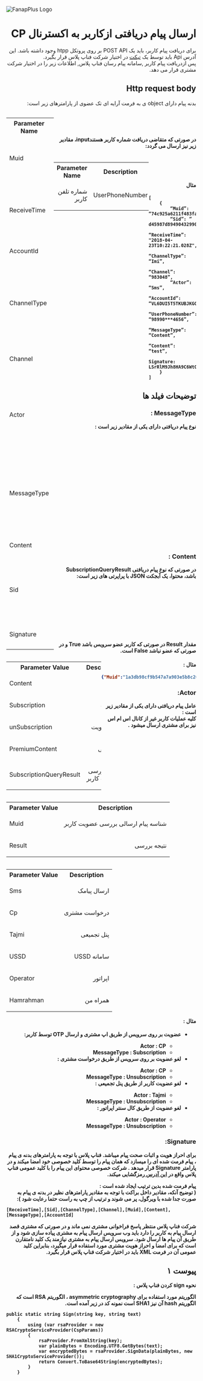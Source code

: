 

  ![FanapPlus Logo](https://user-images.githubusercontent.com/32090767/46914639-244b3300-cfad-11e8-95ca-8e574ceb31fb.png)



<h1 lang="fa" dir="rtl" align="right">ارسال پیام دریافتی ازکاربر به اکسترنال CP</h1>
<p lang="fa" dir="rtl" align="right">برای دریافت پیام کاربر، باید یک POST API بر روی پروتکل htpp وجود داشته باشد. این آدرس Api باید توسط یک <a href="https://ticket.fanap.plus/portal">تیکت</a> در اختیار شرکت فناپ پلاس قرار بگیرد.<br/>
پس ازدریافت پیام کاربر  ,سامانه پیام رسان فناپ پلاس, اطلاعات زیر را در اختیار  شرکت مشتری قرار می دهد.</p>

<h2 lang="fa" dir="rtl" align="right">Http request body</h2>
<p lang="fa" dir="rtl" align="right">بدنه پیام دارای object ی به فرمت آرایه ای تک عضوی از پارامترهای زیر است:</p>
<div style="width: 50%">
<table align="left" style="max-width:50%">  
<tr>
<th>Parameter Name</th><th>Description</th></tr>  
<tr>
<td>Muid</td>
<td><p lang="fa" dir="rtl" align="right">شناسه منحصر به فردی که توسط پیام رسان فناپ پلاس به پیام اختصاص داده شده است</td>
</tr>
<tr>
<td>ReceiveTime</td>
<td><p lang="fa" dir="rtl" align="right">زمان دریافت پیام توسط سامانه؛
 <br/><a href="https://ticket.fanap.plus/portal">Iso 8601</a>؛ universal time به فرمت:  
 <br/> "yyyy-MM-ddTHH:mm:ss.fffZ"</td>
</tr> 
<tr>
<td>AccountId</td>
<td><p lang="fa" dir="rtl" align="right">شناسه کاربر</td>
</tr>
<tr>
<td>ChannelType</td>
<td><p lang="fa" dir="rtl" align="right">درگاهی که پیام کاربر از آن دریافت شده است، شامل مقادیر:
<br/>Pardis،
<br/> Imi،
<br/> Mtn،
<br/> Rightel،
<br/> Magfa
<br/>است.
</td>
</tr>
	<tr>
<td>Channel</td>
<td><p lang="fa" dir="rtl" align="right">سرشماره ای که پیام کاربر از آن دریافت شده است.</td>
<tr>
</tr>
<tr>
<td>Actor</td>
<td><p lang="fa" dir="rtl" align="right">عامل پیام دریافتی که دارای مقادیر:<br/>Sms،
<br/>Cp،
<br/>Tajmi،
<br/>Ussd،
<br/>Operator،
<br/>Hamrahman
<br/>است.
</td>
</tr>
<tr>  
<td>MessageType</td>
<td><p lang="fa" dir="rtl" align="right">نوع پیام دریافتی که دارای مقادیر:<br/>Content،<br/>Subscription،<br/>Unsubscription،<br/>PremiumContent،<br/>SubscriptionQueryResult<br/>است.</td>  
</tr>
<tr>  
<td>Content</td>
<td><p lang="fa" dir="rtl" align="right">متن پیام ارسال شده توسط کاربر</td>    
</tr>
<tr>  
<td>Sid</td> 
<td><p lang="fa" dir="rtl" align="right">شناسه منحصر به فرد مشتری که توسط شرکت فناپ پلاس در اختیار مشتری قرار گرفته و به منظور شناسایی مشتری از آن استفاده میکند.</td>   
</tr>
<tr>  
<td>Signature</td>
<td><p lang="fa" dir="rtl" align="right">پیام امضا شده توسط شرکت فناپ پلاس</td>
</tr>
</table>
</div>

<br/><br/>
<p lang="fa" dir="rtl" align="right"><br/><b>در صورتی که متقاضی دریافت شماره کاربر هستندinput،  مقادیر زیر نیز ارسال می گردد:</p>
<table align="left" style="width:50%">  
<tr>
<th>Parameter Name</th><th>Description</th></tr>  
<tr>
<td><p lang="fa" dir="rtl" align="right">شماره تلفن کاربر</td>
<td>UserPhoneNumber</td>
</tr>
</table>


<h4 lang="fa" dir="rtl" align="right"><br/><br/><br/><br/>مثال</h4>

```
[
	{
		“Muid”: “74c925a6211f483fafb29650feb821c7”,
		“Sid”: ” d45987d89490432990f4af64ee2c3cd6”,
		“ReceiveTime”: "2018-04-23T10:22:21.028Z",
		“ChannelType”: “Imi”,
		“Channel”: “983048”,
		“Actor”: “Sms”,
		“AccountId”: “VL6DUI5T5TKUBJKGOSOB47P7XOUQ”,
		“UserPhoneNumber”: “98990***4656”,
		“MessageType”: “Content”,
		“Content”: “test”,
		Signature: LSrRlM9Jh8HA9C6WtOZHXiRd4jt24vpALJr4FFvhda4TA2A4MO+xYtm93bxUcI3LANHDd5fMs2ruRUqAadBxpDWRG+AVOLDR8uQHOyRNszvUYKdoDnnahRx6f3GI0abx6Lw1xUxzSUTr1Dk6PywllkVL2pmbaM6mL5PR+tBO2Ps=
	}
]
```
<h2 lang="fa" dir="rtl" align="right">توضیحات فیلد ها</h2>
<h3 lang="fa" dir="rtl" align="right">MessageType : </h3>
<p lang="fa" dir="rtl" align="right">نوع پیام دریافتی دارای یکی از مقادیر زیر است :</p>

<div style="width: 50%">
<table align="left" style="width:100%">  
<tr>
<th>Parameter Value</th><th>Description</th></tr>  
<tr>
<td>Content</td>
<td><p lang="fa" dir="rtl" align="right">عادی</td>
</tr>
<tr>
<td>Subscription</td>
<td><p lang="fa" dir="rtl" align="right">عضویت</td>
</tr>
<tr>
<td>unSubscription</td>
<td><p lang="fa" dir="rtl" align="right">لغو عضویت</td>
</tr>
<tr>
<td>PremiumContent</td>
<td><p lang="fa" dir="rtl" align="right">پیام پولی</td>
</tr>
<tr>
<td>SubscriptionQueryResult</td>
<td><p lang="fa" dir="rtl" align="right">پاسخ بررسی عضویت کاربر</td>
</tr>
</table>
</div>
<br>
<br>
<br>
<br>
<br>
<br>
<br>
<br>
<br>
<br>
<br>
<br>
<br>
<br>
<br>
<br>
<br>

<h3 lang="fa" dir="rtl" align="right">Content : </h3>
<p lang="fa" dir="rtl" align="right"> در صورتی که نوع پیام دریافتی SubscriptionQueryResult باشد، محتوا، یک آبجکت JSON با پراپرتی های زیر است:</p>

<table align="left" style="width:100%">  
<tr>
<th>Parameter Value</th><th>Description</th></tr>  
<tr>
<td>Muid</td>
<td><p lang="fa" dir="rtl" align="right">شناسه پیام ارسالی بررسی عضویت کاربر</td>
</tr>
<tr>
<td>Result</td>
<td><p lang="fa" dir="rtl" align="right">نتیجه بررسی</td>
</tr>
</table>
<br>
<br>
<br>
<br>
<br>
<br><br><br>
<p lang="fa" dir="rtl" align="right">مقدار Result در صورتی که کاربر عضو سرویس باشد True و در صورتی که عضو نباشد False است.</p>
<h4 lang="fa" dir="rtl" align="right">مثال :</h4>

```json
{"Muid":"1a3db98cf9b547a7a903e5b8c200824b","Result":"True"}
```
<h3 lang="fa" dir="rtl" align="right">Actor: </h3>
<p lang="fa" dir="rtl" align="right">عامل پیام دریافتی دارای یکی از مقادیر زیر است :<br>
کلیه عملیات کاربر غیر از کانال اس ام اس نیز برای مشتری ارسال میشود .</p>

<table align="left" style="width:100%">  
<tr>
<th>Parameter Value</th><th>Description</th></tr>  
<tr>
<td>Sms</td>
<td><p lang="fa" dir="rtl" align="right">ارسال پیامک</td>
</tr>
<tr>
<td>Cp</td>
<td><p lang="fa" dir="rtl" align="right">درخواست مشتری</td>
</tr>
<tr>
<td>Tajmi</td>
<td><p lang="fa" dir="rtl" align="right">پنل تجمیعی</td>
</tr>
<tr>
<td>USSD</td>
<td><p lang="fa" dir="rtl" align="right">سامانه USSD</td>
</tr>
<tr>
<td>Operator</td>
<td><p lang="fa" dir="rtl" align="right">اپراتور</td>
</tr>
<tr>
<td>Hamrahman</td>
<td><p lang="fa" dir="rtl" align="right">همراه من</td>
</tr>
</table>
<br><br><br><br><br><br><br><br><br><br><br><br><br><br><br><br><br><br><br><br>
<h4 lang="fa" dir="rtl" align="right">مثال :</h4>
<p lang="fa" dir="rtl" align="right"></p>
<ul lang="fa" dir="rtl" align="right">  
<li>عضویت بر روی سرویس از طریق اپ مشتری و ارسال OTP توسط کاربر:</li>  
<ul>
<li> Actor : CP</li>
<li>MessageType : Subscription</li>
</ul>
<li>لغو عضویت بر روی سرویس از طریق درخواست مشتری :</li>  
<ul>
<li> Actor : CP</li>
<li>MessageType : Unsubscription</li>
</ul><li>لغو عضویت کاربر از طریق پنل تجمیعی :</li>  
<ul>
<li> Actor : Tajmi</li>
<li>MessageType : Unsubscription</li>
</ul><li>لغو عضویت از طریق کال سنتر اپراتور :</li>  
<ul>
<li> Actor : Operator</li>
<li>MessageType : Unsubscription</li>
</ul>
</ul>
<h3 lang="fa" dir="rtl" align="right">Signature: </h3>
<p lang="fa" dir="rtl" align="right">برای احراز هویت و اثبات صحت پیام می­باشد. فناپ پلاس با توجه به پارامترهای بدنه­ ی پیام ، پیام فرمت شده ­ای را می­سازد که همان پیام را توسط کلید خصوصی خود امضا می­کند و در پارامتر Signature قرار می­دهد . شرکت خصوصی محتوای این پیام را با کلید عمومی فناپ پلاس واقع در <a href="https://github.com/appson/messaging-public/blob/master/Signature-PublicKey/publicKey.txt">این آدرس </a>رمزگشایی می­کند. </p>
<p lang="fa" dir="rtl" align="right">پیام فرمت شده بدین ترتیب ایجاد شده است  : <br>( توضیح آنکه، مقادیر داخل براکت با توجه به مقادیر پارامترهای نظیر در بدنه ی پیام به صورت جدا شده با ویرگول،   پر می شوند و ترتیب از چپ به راست حتما رعایت شود ):</p>

```
[ReceiveTime],[Sid],[ChannelType],[Channel],[Muid],[Content],[MessageType],[AccountId]
```
<p lang="fa" dir="rtl" align="right"> شرکت فناپ پلاس منتظر پاسخ فراخوانی مشتری نمی ماند و در صورتی که مشتری قصد ارسال پیام به کاربر را دارد باید وب سرویس ارسال پیام به مشتری پیاده سازی شود و از طریق آن پیام ها ارسال شود. سرویس ارسال پیام به مشتری نیازمند یک کلید نامتقارن است که برای امضا و احراز هویت مشتری مورد استفاده قرار میگیرد، بنابراین کلید عمومی آن در فرمت XML باید در اختیار شرکت فناپ پلاس قرار بگیرد.</p>

<h2 lang="fa" dir="rtl" align="right">پیوست ۱</h2>
<p lang="fa" dir="rtl" align="right">نحوه  sign  کردن  فناپ پلاس  :</p>
<p lang="fa" dir="rtl" align="right">الگوریتم مورد استفاده برای  asymmetric cryptography  ، الگوریتم  RSA  است  که الگوریتم  hash  آن نیز  SHA1  است نمونه کد در زیر آمده است.</p>

```
public static string Sign(string key, string text)
	{
		using (var rsaProvider = new RSACryptoServiceProvider(CspParams))
		{
			rsaProvider.FromXmlString(key);
			var plainBytes = Encoding.UTF8.GetBytes(text);
			var encryptedBytes = rsaProvider.SignData(plainBytes, new SHA1CryptoServiceProvider());
			return Convert.ToBase64String(encryptedBytes);
		}
	}
```
